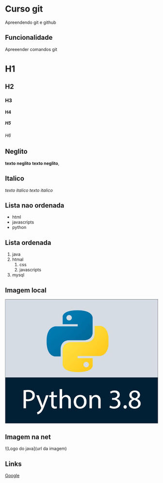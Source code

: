 # Curso git
Apreendendo git e github

## Funcionalidade

Apreeender comandos git

# H1
## H2
### H3
#### H4
##### H5
###### H6

## Neglito
**texto neglito** __texto neglito__,

## Italico
*texto italico*  _texto italico_ 

## Lista nao ordenada
* html
* javascripts
* python

## Lista ordenada
1. java
2. htmal
    1. css
    2. javascripts
3. mysql

## Imagem local
![Logo Python](img/python.jpg)

## Imagem na net
![Logo do java](url da imagem) 

## Links
[Google](https://wwgoogle.pt)
